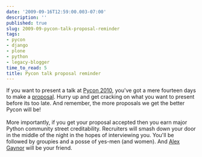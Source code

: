 ```yaml
---
date: '2009-09-16T12:59:00.003-07:00'
description: ''
published: true
slug: 2009-09-pycon-talk-proposal-reminder
tags:
- pycon
- django
- plone
- python
- legacy-blogger
time_to_read: 5
title: Pycon talk proposal reminder
---
```


If you want to present a talk at <a href="http://us.pycon.org/2010">Pycon 2010</a>, you've got a mere fourteen days to make a <a href="http://us.pycon.org/2010/conference/proposals/">proposal</a>. Hurry up and get cracking on what you want to present before its too late. And remember, the more proposals we get the better Pycon will be!<br /><br />More importantly, if you get your proposal accepted then you earn major Python community street creditability. Recruiters will smash down your door in the middle of the night in the hopes of interviewing you. You'll be followed by groupies and a posse of yes-men (and women). And <a href="http://alexgaynor.net/">Alex Gaynor</a> will be your friend.